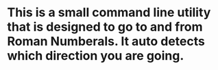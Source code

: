 # This is a small command line utility that is designed to go to and from Roman Numberals. It auto detects which direction you are going.
